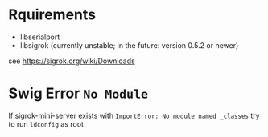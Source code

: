 # Rquirements
- libserialport
- libsigrok (currently unstable; in the future: version 0.5.2 or newer)

see https://sigrok.org/wiki/Downloads

# Swig Error `No Module`
If sigrok-mini-server exists with `ImportError: No module named _classes` try to run `ldconfig` as root
